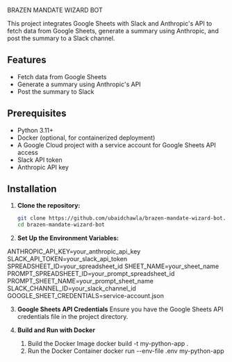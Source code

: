 BRAZEN MANDATE WIZARD BOT

This project integrates Google Sheets with Slack and Anthropic's API to fetch data from Google Sheets, generate a summary using Anthropic, and post the summary to a Slack channel.

## Features

- Fetch data from Google Sheets
- Generate a summary using Anthropic's API
- Post the summary to Slack

## Prerequisites

- Python 3.11+
- Docker (optional, for containerized deployment)
- A Google Cloud project with a service account for Google Sheets API access
- Slack API token
- Anthropic API key

## Installation

1. **Clone the repository:**

   ```bash
   git clone https://github.com/ubaidchawla/brazen-mandate-wizard-bot.git
   cd brazen-mandate-wizard-bot


2. **Set Up the Environment Variables:**

ANTHROPIC_API_KEY=your_anthropic_api_key
SLACK_API_TOKEN=your_slack_api_token
SPREADSHEET_ID=your_spreadsheet_id
SHEET_NAME=your_sheet_name
PROMPT_SPREADSHEET_ID=your_prompt_spreadsheet_id
PROMPT_SHEET_NAME=your_prompt_sheet_name
SLACK_CHANNEL_ID=your_slack_channel_id
GOOGLE_SHEET_CREDENTIALS=service-account.json

3. **Google Sheets API Credentials**
Ensure you have the Google Sheets API credentials file in the project directory.

4. **Build and Run with Docker**
    1. Build the Docker Image
        docker build -t my-python-app .
    2. Run the Docker Container
        docker run --env-file .env my-python-app

